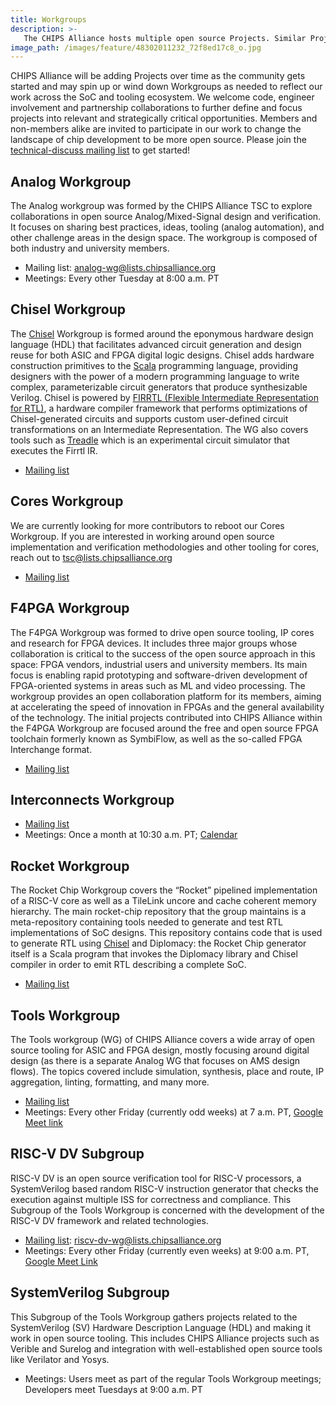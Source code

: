 ```yaml
---
title: Workgroups
description: >-
   The CHIPS Alliance hosts multiple open source Projects. Similar Projects are organized into Workgroups. Each Project elects a representative to participate on the TSC.
image_path: /images/feature/48302011232_72f8ed17c8_o.jpg
---
```


CHIPS Alliance will be adding Projects over time as the community gets started and may spin up or wind down Workgroups as needed to reflect our work across the SoC and tooling ecosystem. We welcome code, engineer involvement and partnership collaborations to further define and focus projects into relevant and strategically critical opportunities. Members and non-members alike are invited to participate in our work to change the landscape of chip development to be more open source. Please join the [technical-discuss mailing list](https://lists.chipsalliance.org/g/technical-discuss) to get started!

## Analog Workgroup

The Analog workgroup was formed by the CHIPS Alliance TSC to explore collaborations in open source Analog/Mixed-Signal design and verification. It focuses on sharing best practices, ideas, tooling (analog automation), and other challenge areas in the design space. The workgroup is composed of both industry and university members.

- Mailing list: analog-wg@lists.chipsalliance.org
- Meetings: Every other Tuesday at 8:00 a.m. PT

## Chisel Workgroup

The [Chisel](https://www.chisel-lang.org/) Workgroup is formed around the eponymous hardware design language (HDL) that facilitates advanced circuit generation and design reuse for both ASIC and FPGA digital logic designs. Chisel adds hardware construction primitives to the [Scala](https://www.scala-lang.org/) programming language, providing designers with the power of a modern programming language to write complex, parameterizable circuit generators that produce synthesizable Verilog. Chisel is powered by [FIRRTL (Flexible Intermediate Representation for RTL)](https://github.com/chipsalliance/firrtl), a hardware compiler framework that performs optimizations of Chisel-generated circuits and supports custom user-defined circuit transformations on an Intermediate Representation. The WG also covers tools such as [Treadle](https://github.com/chipsalliance/treadle) which is an experimental circuit simulator that executes the Firrtl IR. 

- [Mailing list](https://lists.chipsalliance.org/g/chisel-wg/topics)

## Cores Workgroup

We are currently looking for more contributors to reboot our Cores Workgroup. If you are interested in working around open source implementation and verification methodologies and other tooling for cores, reach out to tsc@lists.chipsalliance.org

- [Mailing list](https://lists.chipsalliance.org/g/cores-wg)

## F4PGA Workgroup

The F4PGA Workgroup was formed to drive open source tooling, IP cores and research for FPGA devices. It includes three major groups whose collaboration is critical to the success of the open source approach in this space: FPGA vendors, industrial users and university members. Its main focus is enabling rapid prototyping and software-driven development of FPGA-oriented systems in areas such as ML and video processing. The workgroup provides an open collaboration platform for its members, aiming at accelerating the speed of innovation in FPGAs and the general availability of the technology. The initial projects contributed into CHIPS Alliance within the F4PGA Workgroup are focused around the free and open source FPGA toolchain formerly known as SymbiFlow, as well as the so-called FPGA Interchange format.

- [Mailing list](https://lists.chipsalliance.org/g/f4pga-wg)

## Interconnects Workgroup

- [Mailing list](https://lists.chipsalliance.org/g/interconnects-wg)
- Meetings: Once a month at 10:30 a.m. PT; [Calendar](https://lists.chipsalliance.org/g/interconnects-wg/calendar)

## Rocket Workgroup

The Rocket Chip Workgroup covers the “Rocket” pipelined implementation of a RISC-V core as well as a TileLink uncore and cache coherent memory hierarchy. The main rocket-chip repository that the group maintains is a meta-repository containing tools needed to generate and test RTL implementations of SoC designs. This repository contains code that is used to generate RTL using [Chisel](http://chisel.eecs.berkeley.edu/) and Diplomacy: the Rocket Chip generator itself is a Scala program that invokes the Diplomacy library and Chisel compiler in order to emit RTL describing a complete SoC.

- [Mailing list](https://lists.chipsalliance.org/g/rocket-wg)

## Tools Workgroup

The Tools workgroup (WG) of CHIPS Alliance covers a wide array of open source tooling for ASIC and FPGA design, mostly focusing around digital design (as there is a separate Analog WG that focuses on AMS design flows). The topics covered include simulation, synthesis, place and route, IP aggregation, linting, formatting, and many more.

- [Mailing list](https://lists.chipsalliance.org/g/tools-wg)
- Meetings: Every other Friday (currently odd weeks) at 7 a.m. PT, [Google Meet link](https://meet.google.com/ncy-rzzp-tfv?hs=122)

## RISC-V DV Subgroup

RISC-V DV is an open source verification tool for RISC-V processors, a SystemVerilog based random RISC-V instruction generator that checks the execution against multiple ISS for correctness and compliance. This Subgroup of the Tools Workgroup is concerned with the development of the RISC-V DV framework and related technologies.

- [Mailing list](https://lists.chipsalliance.org/g/tools-wg): riscv-dv-wg@lists.chipsalliance.org
- Meetings: Every other Friday (currently even weeks) at 9:00 a.m. PT, [Google Meet Link](https://meet.google.com/soh-ovxy-vez)

## SystemVerilog Subgroup

This Subgroup of the Tools Workgroup gathers projects related to the SystemVerilog (SV) Hardware Description Language (HDL) and making it work in open source tooling. This includes CHIPS Alliance projects such as Verible and Surelog and integration with well-established open source tools like Verilator and Yosys.

- Meetings: Users meet as part of the regular Tools Workgroup meetings; Developers meet Tuesdays at 9:00 a.m. PT